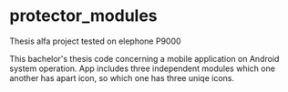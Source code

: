 # protector_modules
Thesis alfa project tested on elephone P9000 

This bachelor's thesis code concerning a mobile application on Android system operation. 
App includes three independent modules which one another has apart icon, so which one has three uniqe icons.

